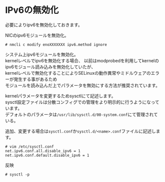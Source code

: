 # IPv6の無効化
必要によりipv6を無効化しておきます。  

NICのipv6モジュールを無効化。  

```
# nmcli c modify enoXXXXXXX ipv6.method ignore
```

システム上ipv6モジュールを無効化。  
kernelレベルでipv6を無効化する場合、
以前はmodprobedを利用してkernelのipv6モジュール読み込みを無効化していたが、  
kernelレベルで無効化することによりSELinuxの動作異常やミドルウェアのエラーが発生する事があるため  
モジュールを読み込んだ上でパラメータを無効にする方法が推奨されています。  

kernelパラメータを変更するためsysctlにて記述します。  
sysctl設定ファイルは分散コンフィグでの管理をより明示的に行うようになっています。  
デフォルトのパラメータは`/usr/lib/sysctl.d/00-system.conf`にて管理されている。

追加、変更する場合は`sysctl.conf`か`sysctl.d/<name>.conf`ファイルに記述します。  

```
# vim /etc/sysctl.conf
net.ipv6.conf.all.disable_ipv6 = 1
net.ipv6.conf.default.disable_ipv6 = 1
```

反映  

```
# sysctl -p
```
